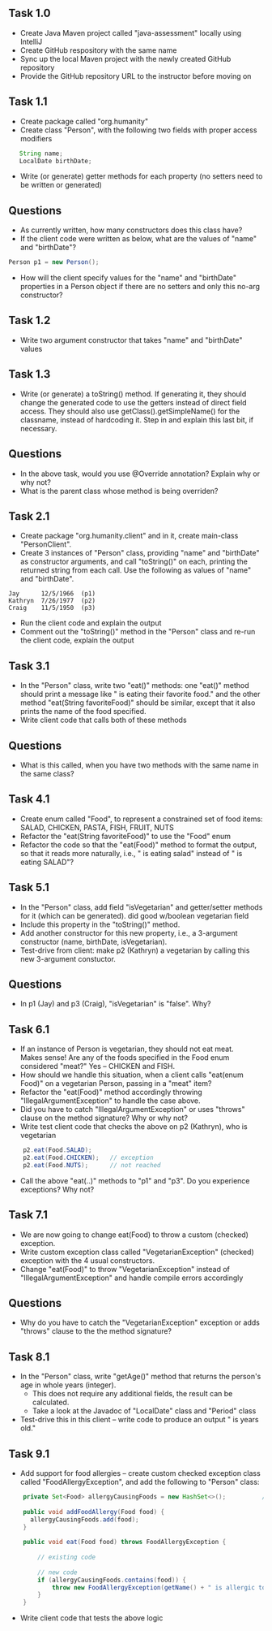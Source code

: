 ## Task 1.0
- Create Java Maven project called "java-assessment"
  locally using IntelliJ
- Create GitHub respository with the same name
- Sync up the local Maven project with the newly
  created GitHub repository
- Provide the GitHub repository URL to the instructor
  before moving on


## Task 1.1
- Create package called "org.humanity"
- Create class "Person", with the following two fields
  with proper access modifiers

```java
   String name;
   LocalDate birthDate;
```

- Write (or generate) getter methods for each 
  property (no setters need to be written or
  generated)

## Questions
- As currently written, how many constructors does this class have?
- If the client code were written as below, what are the values 
  of "name" and "birthDate"?

```java
Person p1 = new Person();
```

- How will the client specify values for the "name" and "birthDate" 
  properties in a Person object if there are no setters 
  and only this no-arg constructor?

## Task 1.2
- Write two argument constructor that takes "name" and "birthDate" 
  values

## Task 1.3
- Write (or generate) a toString() method.  If generating it, 
  they should change the generated code to use the getters 
  instead of direct field access. They should also use 
  getClass().getSimpleName() for the classname, instead of 
  hardcoding it.  Step in and explain this last bit, if necessary.

## Questions
- In the above task, would you use @Override annotation? 
  Explain why or why not?
- What is the parent class whose method is being overriden?

## Task 2.1
- Create package "org.humanity.client" and in it, create 
  main-class "PersonClient".
- Create 3 instances of "Person" class, providing "name" and 
  "birthDate" as constructor arguments, and call "toString()" 
  on each, printing the returned string from each call. Use
  the following as values of "name" and "birthDate".  

```
Jay		 12/5/1966	(p1)
Kathryn	 7/26/1977	(p2)
Craig	 11/5/1950	(p3)
```

- Run the client code and explain the output
- Comment out the "toString()" method in the "Person" class
  and re-run the client code, explain the output

## Task 3.1
- In the "Person" class, write two "eat()" methods: one "eat()"
  method  should print a message like 
  "<name> is eating their favorite food." and 
  the other method "eat(String favoriteFood)" should be similar, 
  except that it also prints the name of the food specified.
- Write client code that calls both of these methods

## Questions
- What is this called, when you have two methods with the 
  same name in the same class?

## Task 4.1
- Create enum called "Food", to represent a constrained 
  set of food items: SALAD, CHICKEN, PASTA, FISH, FRUIT, NUTS
- Refactor the "eat(String favoriteFood)" to use the "Food"
  enum
- Refactor the code so that the "eat(Food)" method to format 
  the output, so that it reads more naturally, i.e., 
  "<name> is eating salad" instead of "<name> is eating SALAD"?

## Task 5.1
- In the "Person" class, add field "isVegetarian" and 
  getter/setter methods for it (which can be generated).
  did good w/boolean vegetarian field
- Include this property in the "toString()" method.
- Add another constructor for this new property, i.e., 
  a 3-argument constructor (name, birthDate, isVegetarian).
- Test-drive from client: make p2 (Kathryn) a vegetarian 
  by calling this new 3-argument constuctor.

## Questions
- In p1 (Jay) and p3 (Craig), "isVegetarian" is "false".  Why?

## Task 6.1
- If an instance of Person is vegetarian, they should not eat meat.  
  Makes sense! Are any of the foods specified in the Food 
  enum considered "meat?"  Yes – CHICKEN and FISH.
- How should we handle this situation, when a client calls 
  "eat(enum Food)" on a vegetarian Person, passing in a "meat" item?
- Refactor the "eat(Food)" method accordingly throwing 
  "IllegalArgumentException" to handle the case above.
- Did you have to catch "IllegalArgumentException" or uses
  "throws" clause on the method signature?  Why or why not?
- Write test client code that checks the above on p2 (Kathryn), 
  who is vegetarian

```java
	p2.eat(Food.SALAD);
	p2.eat(Food.CHICKEN);	// exception
	p2.eat(Food.NUTS);		// not reached
```
- Call the above "eat(..)" methods to "p1" and "p3".
  Do you experience exceptions? Why not?

## Task 7.1
- We are now going to change eat(Food) to throw a custom (checked) exception.
- Write custom exception class called "VegetarianException" (checked) 
  exception with the 4 usual constructors.
- Change "eat(Food)" to throw "VegetarianException" instead of 
  "IllegalArgumentException" and handle compile errors accordingly

## Questions
- Why do you have to catch the "VegetarianException" exception or
  adds "throws" clause to the the method signature?

## Task 8.1
- In the "Person" class, write "getAge()" method that returns
  the person's age in whole years (integer). 
  - This does not require any additional fields, the result 
    can be calculated.
  - Take a look at the Javadoc of "LocalDate" class and
    "Period" class
- Test-drive this in this client – write code to produce an
  output "<name> is <age> years old."

## Task 9.1
- Add support for food allergies – create custom checked exception 
  class called "FoodAllergyException", and add the following to 
  "Person" class:

```java
    private Set<Food> allergyCausingFoods = new HashSet<>();          // Question: why use Set here?
	
	public void addFoodAllergy(Food food) {
      allergyCausingFoods.add(food);
	}
	
	public void eat(Food food) throws FoodAllergyException {
        
        // existing code
      
        // new code
        if (allergyCausingFoods.contains(food)) {
            throw new FoodAllergyException(getName() + " is allergic to " + food);
        }
    }
```

- Write client code that tests the above logic
